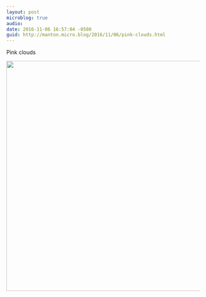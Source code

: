 ```yaml
---
layout: post
microblog: true
audio: 
date: 2016-11-06 16:57:04 -0500
guid: http://manton.micro.blog/2016/11/06/pink-clouds.html
---
```

Pink clouds

<img src="http://manton.micro.blog/uploads/2018/4fd4f29963.jpg" width="600" height="600" />
